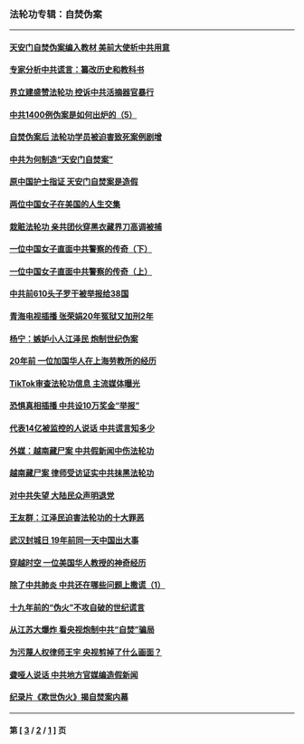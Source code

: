 ### 法轮功专辑：自焚伪案
---
#### [天安门自焚伪案编入教材 美前大使析中共用意](../../pages/nf5562/n13791932.md?08280430) 
#### [专家分析中共谎言：纂改历史和教科书](../../pages/nf5562/n13781542.md?08280430) 
#### [界立建盛赞法轮功 控诉中共活摘器官暴行](../../pages/nf5562/n13781971.md?08280430) 
#### [中共1400例伪案是如何出炉的（5）](../../pages/nf5562/n13226831.md?08280430) 
#### [自焚伪案后 法轮功学员被迫害致死案例剧增](../../pages/nf5562/n13190600.md?08280430) 
#### [中共为何制造“天安门自焚案”](../../pages/nf5562/n13183270.md?08280430) 
#### [原中国护士指证 天安门自焚案是造假](../../pages/nf5562/n13172289.md?08280430) 
#### [两位中国女子在美国的人生交集](../../pages/nf5562/n13156138.md?08280430) 
#### [栽赃法轮功 亲共团伙穿黑衣藏界刀高调被捕](../../pages/nf5562/n13073780.md?08280430) 
#### [一位中国女子直面中共警察的传奇（下）](../../pages/nf5562/n12989706.md?08280430) 
#### [一位中国女子直面中共警察的传奇（上）](../../pages/nf5562/n12985072.md?08280430) 
#### [中共前610头子罗干被举报给38国](../../pages/nf5562/n12975419.md?08280430) 
#### [青海电视插播 张荣娟20年冤狱又加刑2年](../../pages/nf5562/n12738166.md?08280430) 
#### [杨宁：嫉妒小人江泽民 炮制世纪伪案](../../pages/nf5562/n12724108.md?08280430) 
#### [20年前 一位加国华人在上海劳教所的经历](../../pages/nf5562/n12707932.md?08280430) 
#### [TikTok审查法轮功信息 主流媒体曝光](../../pages/nf5562/n12362336.md?08280430) 
#### [恐惧真相插播 中共设10万奖金“举报”](../../pages/nf5562/n12306396.md?08280430) 
#### [代表14亿被监控的人说话 中共谎言知多少](../../pages/nf5562/n12297484.md?08280430) 
#### [外媒：越南藏尸案 中共假新闻中伤法轮功](../../pages/nf5562/n12264411.md?08280430) 
#### [越南藏尸案 律师受访证实中共抹黑法轮功](../../pages/nf5562/n12261878.md?08280430) 
#### [对中共失望 大陆民众声明退党](../../pages/nf5562/n12187315.md?08280430) 
#### [王友群：江泽民迫害法轮功的十大罪恶](../../pages/nf5562/n12169074.md?08280430) 
#### [武汉封城日 19年前同一天中国出大事](../../pages/nf5562/n12150901.md?08280430) 
#### [穿越时空  一位美国华人教授的神奇经历](../../pages/nf5562/n12097460.md?08280430) 
#### [除了中共肺炎 中共还在哪些问题上撒谎（1）](../../pages/nf5562/n11955770.md?08280430) 
#### [十九年前的“伪火”不攻自破的世纪谎言](../../pages/nf5562/n11813238.md?08280430) 
#### [从江苏大爆炸 看央视炮制中共“自焚”骗局](../../pages/nf5562/n11140275.md?08280430) 
#### [为污蔑人权律师王宇 央视剪掉了什么画面？](../../pages/nf5562/n11130142.md?08280430) 
#### [聋哑人说话 中共地方官媒编造假新闻](../../pages/nf5562/n11006067.md?08280430) 
#### [纪录片《欺世伪火》揭自焚案内幕](../../pages/nf5562/n11002664.md?08280430) 

---
#### 第 [ [3](./3.md?08280430) / [2](./2.md?08280430) / [1](./1.md?08280430) ] 页
